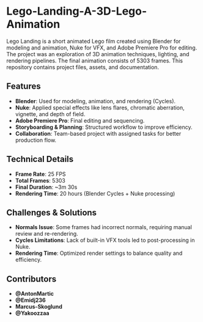 # Lego-Landing-A-3D-Lego-Animation
Lego Landing is a short animated Lego film created using Blender for modeling and animation, Nuke for VFX, and Adobe Premiere Pro for editing. The project was an exploration of 3D animation techniques, lighting, and rendering pipelines. The final animation consists of 5303 frames. This repository contains project files, assets, and documentation.

## Features
- **Blender**: Used for modeling, animation, and rendering (Cycles).
- **Nuke**: Applied special effects like lens flares, chromatic aberration, vignette, and depth of field.
- **Adobe Premiere Pro**: Final editing and sequencing.
- **Storyboarding & Planning**: Structured workflow to improve efficiency.
- **Collaboration**: Team-based project with assigned tasks for better production flow.

## Technical Details
- **Frame Rate**: 25 FPS  
- **Total Frames**: 5303  
- **Final Duration**: ~3m 30s  
- **Rendering Time**: 20 hours (Blender Cycles + Nuke processing)

## Challenges & Solutions
- **Normals Issue**: Some frames had incorrect normals, requiring manual review and re-rendering.
- **Cycles Limitations**: Lack of built-in VFX tools led to post-processing in Nuke.
- **Rendering Time**: Optimized render settings to balance quality and efficiency.

## Contributors
- **@AntonMartic**
- **@Emidj236**
- **Marcus-Skoglund**
- **@Yakoozzaa** 
